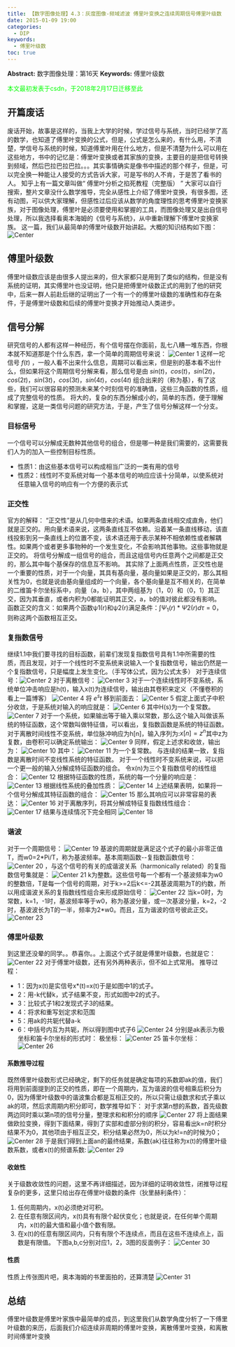 ```yaml
---
title: 【数字图像处理】4.3：灰度图像-频域滤波 傅里叶变换之连续周期信号傅里叶级数
date: 2015-01-09 19:00
categories:
  - DIP
keywords:
  - 傅里叶级数
toc: true
---
```

**Abstract:** 数字图像处理：第16天
**Keywords:** 傅里叶级数
<!--more-->
<font color="00FF00">本文最初发表于csdn，于2018年2月17日迁移至此</font>
## 开篇废话
废话开始，故事是这样的，当我上大学的时候，学过信号与系统，当时已经学了高的数学，也知道了傅里叶变换的公式，但是，公式是怎么来的，有什么用，不清楚，学信号与系统的时候，知道傅里叶用在什么地方，但是不清楚为什么可以用在这些地方，书中的记忆是：傅里叶变换或者其家族的变换，主要目的是把信号转换到频域，然后巴拉巴拉巴拉。。。其实事情确实是像书中描述的那个样子，但是，可以完全换一种能让人接受的方式告诉大家，可是写书的人不肯，于是苦了看书的人。
知乎上有一篇文章叫做“ 傅里叶分析之掐死教程（完整版） ” 大家可以自行搜索，整片文章没什么数学推导，完全从感性上介绍了傅里叶变换，有很多图，还有动图，可以供大家理解，但感性过后应该从数学的角度理性的思考傅里叶变换家族，对于图像处理，傅里叶是必须要使用和掌握的工具，而图像处理又是出自信号处理，所以我选择看奥本海姆的《信号与系统》，从中重新理解下傅里叶变换家族。
这一篇，我们从最简单的傅里叶级数开始讲起。大概的知识结构如下图：
![Center][]
## 傅里叶级数
傅里叶级数应该是由很多人提出来的，但大家都只是用到了类似的结构，但是没有系统的证明，其实傅里叶也没证明，他只是把傅里叶级数正式的用到了他的研究中，后来一群人前赴后继的证明出了一个有一个的傅里叶级数的准确性和存在条件，于是傅里叶级数和后续的傅里叶变换才开始推动人类进步。
## 信号分解
研究信号的人都有这样一种经历，有个信号摆在你面前，乱七八糟一堆东西，你根本就不知道那是个什么东西，拿一个简单的周期信号来说：
![Center 1][]
这样一坨信号 $f(t)$ ，一般人看不出来什么信息，周期可以看出来，但是别的基本看不出什么，但如果将这个周期信号分解来看，那么信号是由 $sin(t)，cos(t)，sin(2t)，cos(2t)，sin(3t)，cos(3t)，sin(4t)，cos(4t)$ 组合出来的（称为基），有了这些，我们可以很容易的预测未来某个时刻信号的准确值，这些三角函数的性质，组成了完整信号的性质。
将大的，复杂的东西分解成小的，简单的东西，便于理解和掌握，这是一类信号问题的研究方法，于是，产生了信号分解这样一个分支。

### 目标信号
一个信号可以分解成无数种其他信号的组合，但是哪一种是我们需要的，这需要我们人为的加入一些控制目标性质。
- 性质1：由这些基本信号可以构成相当广泛的一类有用的信号
- 性质2：线性时不变系统对每一个基本信号的响应应该十分简单，以使系统对任意输入信号的响应有一个方便的表示式
### 正交性
官方的解释： “正交性”是从几何中借来的术语。如果两条直线相交成直角，他们就是正交的。用向量术语来说，这两条直线互不依赖。沿着某一条直线移动，该直线投影到另一条直线上的位置不变，该术语还用于表示某种不相依赖性或者解耦性。如果两个或者更多事物种的一个发生变化，不会影响其他事物。这些事物就是正交的。
将信号分解成一组信号的组合，而且这组信号内任意两个之间都是正交的，那么其中每个基保存的信息互不影响。
其实除了上面两点性质，正交性也是一个重要的性质，对于一个向量，其具有基向量，基向量如果是正交的，那么其相关性为0，也就是说由基向量组成的一个向量，各个基向量是互不相关的，在简单的二维笛卡尔坐标系中，向量（a，b），其中两组基为（1，0）和（0，1）其正交，因为其垂直，或者内积为0都能证明其正交，a，b的值对彼此都没有影响。
函数正交的含义：如果两个函数ψ1(r)和ψ2(r)满足条件：$\int \Psi_1(r)*\Psi2(r)d\tau=0$，则称这两个函数相互正交。

### 复指数信号
继续1.1中我们要寻找的目标函数，前辈们发现复指数信号具有1.1中所需要的性质，而且发现，对于一个线性时不变系统来说输入一个复指数信号，输出仍然是一个复指数信号，只是幅度上发生变化。（手写体公式，因为公式太多）
对于连续信号：![Center 2][]
对于离散信号： ![Center 3][]
对于一个连续线性时不变系统，系统单位冲击响应是h(t)，输入x(t)为连续信号，输出由其卷积来定义（不懂卷积的看上一篇博客）
![Center 4][]
将 $e^st$ 移到前面去：
![Center 5][]
假定上面式子中积分收敛，于是系统对输入的响应就是：
![Center 6][]
其中H(s)为一个复常数。
![Center 7][]
对于一个系统，如果输出等于输入乘以常数，那么这个输入叫做该系统的特征函数，这个常数叫做特征值，可以看出，复指数函数是系统的特征函数。
对于离散时间线性不变系统，单位脉冲响应为h\[n\]，输入序列为:$x[n]=z^n$其中z为复数，由卷积可以确定系统输出：
![Center 9][]
同样，假定上述求和收敛，输出为：
![Center 10][]
其中： ![Center 11][] 为一个复常数。
与连续的结果一致，复指数是离散时间不变线性系统的特征函数。
对于一个线性时不变系统来说，可以把一个更一般的输入分解成特征函数的组合。
令x(n)为三个复指数信号的线性组合：
![Center 12][]
根据特征函数的性质，系统的每一个分量的响应是：
![Center 13][]
根据线性系统的叠加性质：
![Center 14][]
上述结果表明，如果将一个信号分解成其特征函数的组合：
![Center 15][]
那么其响应可以非常容易的表达：
![Center 16][]
对于离散序列，将其分解成特征复指数线性组合：
![Center 17][]
结果与连续情况下完全相同
![Center 18][]

### 谐波
对于一个周期信号： ![Center 19][] 基波的周期就是满足这个式子的最小非零正值T，而w0=2\*Pi/T，称为基波频率。基本周期函数--复指数函数信号： ![Center 20][] ，与这个信号的有关的成谐波关系（harmonically related）的复指数信号集就是：
![Center 21][]
k为整数。这些信号每一个都有一个基波频率为w0的整数倍，T是每一个信号的周期，对于k>=2后k<=-2其基波周期为T的约数，所以用成谐波关系的复指数线性组合来形成原始信号：
![Center 22][]
当k=0时，为常数，k=1，-1时，基波频率等于w0，称为基波分量，或一次基波分量，k=2，-2时，基波波长为T的一半，频率为2\*w0。而且，互为谐波的信号彼此正交。
![Center 23][]


### 傅里叶级数
到这里还没晕的同学。。恭喜你。。上面这个式子就是傅里叶级数，也就是它：
![Center 22][]
对于傅里叶级数，还有另外两种表示，但不如上式常用。
推导过程：

 *  1：因为x(t)是实信号x\*(t)=x(t)于是如图中1的式子。
 *  2：用-k代替k，式子结果不变，形式如图中2的式子。
 *  3：比较式子1和2发现式子3的结果。
 *  4：将求和重写划定求和范围
 *  5：用ak的共轭代替a-k
 *  6：中括号内互为共轭，所以得到图中式子6
![Center 24][]
分别是ak表示为极坐标和笛卡尔坐标的形式时：
极坐标：
![Center 25][]
笛卡尔坐标：
![Center 26][]
#### 系数推导过程
既然傅里叶级数形式已经确定，剩下的任务就是确定每项的系数即ak的值，我们将用到前面提到的正交的性质，即在一个周期内，互为谐波的信号相乘后积分为0，因为傅里叶级数中的谐波集合都是互相正交的，所以只需让级数求和式子乘以ak的项，然后求周期内积分即可，数学推导如下：
对于求第n想的系数，首先级数两边同时乘以第n项的信号分量，整理求和和积分的顺序
![Center 27][]
将上面结果做欧拉变换，得到下面结果，得到了实部和虚部分别的积分，容易看出k=n时积分结果不为0，其他项由于相互正交，积分结果必然为0，所以为k!=n的时候为0；
![Center 28][]
于是我们得到上面an的最终结果，系数\{ak\}往往称为x(t)的傅里叶级数系数，或者x(t)的频谱系数:
![Center 29][]
#### 收敛性
关于级数收敛性的问题，这里不再详细描述，因为详细的证明收敛性，闭推导过程复杂的更多，这里只给出存在傅里叶级数的条件（狄里赫利条件）：
1. 任何周期内，x(t)必须绝对可积。
2. 在任意有限区间内，x(t)具有有限个起伏变化；也就是说，在任何单个周期内，x(t)的最大值和最小值个数有限。
3. 在x(t)的任意有限区间内，只有有限个不连续点，而且在这些不连续点上，函数是有限值。
下图a,b,c分别对应1，2，3图的反面例子：
![Center 30][]
#### 性质
性质上传张图片吧，奥本海姆的书里面拍的，还算清楚
![Center 31][]

## 总结
傅里叶级数是傅里叶家族中最简单的成员，到这里我们从数学角度分析了一下傅里叶级数的来历，后面我们介绍连续非周期的傅里叶变换，离散傅里叶变换，和离散时间傅里叶变换


[Center]: https://tony4ai-1251394096.cos.ap-hongkong.myqcloud.com/blog_images/DIP-4-3-灰度图像-频域滤波-傅里叶变换之连续周期信号傅里叶级数/20150109140239809.jpg
[Center 1]: https://tony4ai-1251394096.cos.ap-hongkong.myqcloud.com/blog_images/DIP-4-3-灰度图像-频域滤波-傅里叶变换之连续周期信号傅里叶级数/20150109142314831.png
[Center 2]: https://tony4ai-1251394096.cos.ap-hongkong.myqcloud.com/blog_images/DIP-4-3-灰度图像-频域滤波-傅里叶变换之连续周期信号傅里叶级数/20150109151711619.png
[Center 3]: https://tony4ai-1251394096.cos.ap-hongkong.myqcloud.com/blog_images/DIP-4-3-灰度图像-频域滤波-傅里叶变换之连续周期信号傅里叶级数/20150109151716468.png
[Center 4]: https://tony4ai-1251394096.cos.ap-hongkong.myqcloud.com/blog_images/DIP-4-3-灰度图像-频域滤波-傅里叶变换之连续周期信号傅里叶级数/20150109152038460.png
[Center 5]: https://tony4ai-1251394096.cos.ap-hongkong.myqcloud.com/blog_images/DIP-4-3-灰度图像-频域滤波-傅里叶变换之连续周期信号傅里叶级数/20150109152112125.png
[Center 6]: https://tony4ai-1251394096.cos.ap-hongkong.myqcloud.com/blog_images/DIP-4-3-灰度图像-频域滤波-傅里叶变换之连续周期信号傅里叶级数/20150109152241575.png
[Center 7]: https://tony4ai-1251394096.cos.ap-hongkong.myqcloud.com/blog_images/DIP-4-3-灰度图像-频域滤波-傅里叶变换之连续周期信号傅里叶级数/20150109152731158.png
[Center 8]: https://tony4ai-1251394096.cos.ap-hongkong.myqcloud.com/blog_images/DIP-4-3-灰度图像-频域滤波-傅里叶变换之连续周期信号傅里叶级数/20150109153516703.png
[Center 9]: https://tony4ai-1251394096.cos.ap-hongkong.myqcloud.com/blog_images/DIP-4-3-灰度图像-频域滤波-傅里叶变换之连续周期信号傅里叶级数/20150109153601187.png
[Center 10]: https://tony4ai-1251394096.cos.ap-hongkong.myqcloud.com/blog_images/DIP-4-3-灰度图像-频域滤波-傅里叶变换之连续周期信号傅里叶级数/20150109153745285.png
[Center 11]: https://tony4ai-1251394096.cos.ap-hongkong.myqcloud.com/blog_images/DIP-4-3-灰度图像-频域滤波-傅里叶变换之连续周期信号傅里叶级数/20150109153822615.png
[Center 12]: https://tony4ai-1251394096.cos.ap-hongkong.myqcloud.com/blog_images/DIP-4-3-灰度图像-频域滤波-傅里叶变换之连续周期信号傅里叶级数/20150109154613424.png
[Center 13]: https://tony4ai-1251394096.cos.ap-hongkong.myqcloud.com/blog_images/DIP-4-3-灰度图像-频域滤波-傅里叶变换之连续周期信号傅里叶级数/20150109154720068.png
[Center 14]: https://tony4ai-1251394096.cos.ap-hongkong.myqcloud.com/blog_images/DIP-4-3-灰度图像-频域滤波-傅里叶变换之连续周期信号傅里叶级数/20150109154804387.png
[Center 15]: https://tony4ai-1251394096.cos.ap-hongkong.myqcloud.com/blog_images/DIP-4-3-灰度图像-频域滤波-傅里叶变换之连续周期信号傅里叶级数/20150109155013899.png
[Center 16]: https://tony4ai-1251394096.cos.ap-hongkong.myqcloud.com/blog_images/DIP-4-3-灰度图像-频域滤波-傅里叶变换之连续周期信号傅里叶级数/20150109155432015.png
[Center 17]: https://tony4ai-1251394096.cos.ap-hongkong.myqcloud.com/blog_images/DIP-4-3-灰度图像-频域滤波-傅里叶变换之连续周期信号傅里叶级数/20150109155614758.png
[Center 18]: https://tony4ai-1251394096.cos.ap-hongkong.myqcloud.com/blog_images/DIP-4-3-灰度图像-频域滤波-傅里叶变换之连续周期信号傅里叶级数/20150109155743445.png
[Center 19]: https://tony4ai-1251394096.cos.ap-hongkong.myqcloud.com/blog_images/DIP-4-3-灰度图像-频域滤波-傅里叶变换之连续周期信号傅里叶级数/20150109165110997.png
[Center 20]: https://tony4ai-1251394096.cos.ap-hongkong.myqcloud.com/blog_images/DIP-4-3-灰度图像-频域滤波-傅里叶变换之连续周期信号傅里叶级数/20150109165709283.png
[Center 21]: https://tony4ai-1251394096.cos.ap-hongkong.myqcloud.com/blog_images/DIP-4-3-灰度图像-频域滤波-傅里叶变换之连续周期信号傅里叶级数/20150109170636312.png
[Center 22]: https://tony4ai-1251394096.cos.ap-hongkong.myqcloud.com/blog_images/DIP-4-3-灰度图像-频域滤波-傅里叶变换之连续周期信号傅里叶级数/20150109175225490.png
[Center 23]: https://tony4ai-1251394096.cos.ap-hongkong.myqcloud.com/blog_images/DIP-4-3-灰度图像-频域滤波-傅里叶变换之连续周期信号傅里叶级数/20150109190109312.png
[Center 24]: https://tony4ai-1251394096.cos.ap-hongkong.myqcloud.com/blog_images/DIP-4-3-灰度图像-频域滤波-傅里叶变换之连续周期信号傅里叶级数/20150109181357469.png
[Center 25]: https://tony4ai-1251394096.cos.ap-hongkong.myqcloud.com/blog_images/DIP-4-3-灰度图像-频域滤波-傅里叶变换之连续周期信号傅里叶级数/20150109180427428.png
[Center 26]: https://tony4ai-1251394096.cos.ap-hongkong.myqcloud.com/blog_images/DIP-4-3-灰度图像-频域滤波-傅里叶变换之连续周期信号傅里叶级数/20150109180433216.png
[Center 27]: https://tony4ai-1251394096.cos.ap-hongkong.myqcloud.com/blog_images/DIP-4-3-灰度图像-频域滤波-傅里叶变换之连续周期信号傅里叶级数/20150109182834921.png
[Center 28]: https://tony4ai-1251394096.cos.ap-hongkong.myqcloud.com/blog_images/DIP-4-3-灰度图像-频域滤波-傅里叶变换之连续周期信号傅里叶级数/20150109183040578.png
[Center 29]: https://tony4ai-1251394096.cos.ap-hongkong.myqcloud.com/blog_images/DIP-4-3-灰度图像-频域滤波-傅里叶变换之连续周期信号傅里叶级数/20150109183502171.png
[Center 30]: https://tony4ai-1251394096.cos.ap-hongkong.myqcloud.com/blog_images/DIP-4-3-灰度图像-频域滤波-傅里叶变换之连续周期信号傅里叶级数/20150109185757181.png
[Center 31]: https://tony4ai-1251394096.cos.ap-hongkong.myqcloud.com/blog_images/DIP-4-3-灰度图像-频域滤波-傅里叶变换之连续周期信号傅里叶级数/20150109185330390.png
